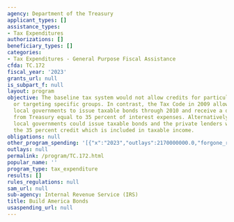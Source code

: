 ```yaml
---
agency: Department of the Treasury
applicant_types: []
assistance_types:
- Tax Expenditures
authorizations: []
beneficiary_types: []
categories:
- Tax Expenditures - General Purpose Fiscal Assistance
cfda: TC.172
fiscal_year: '2023'
grants_url: null
is_subpart_f: null
layout: program
objective: The baseline tax system would not allow credits for particular activities
  or targeting specific groups. In contrast, the Tax Code in 2009 allowed State and
  local governments to issue taxable bonds through 2010 and receive a direct payment
  from Treasury equal to 35 percent of interest expenses. Alternatively, State and
  local governments could issue taxable bonds and the private lenders would receive
  the 35 percent credit which is included in taxable income.
obligations: null
other_program_spending: '[{"x":"2023","outlays":2170000000.0,"forgone_revenue":0.0},{"x":"2024","outlays":2260000000.0,"forgone_revenue":0.0},{"x":"2025","outlays":2230000000.0,"forgone_revenue":0.0}]'
outlays: null
permalink: /program/TC.172.html
popular_name: ''
program_type: tax_expenditure
results: []
rules_regulations: null
sam_url: null
sub-agency: Internal Revenue Service (IRS)
title: Build America Bonds
usaspending_url: null
---
```

